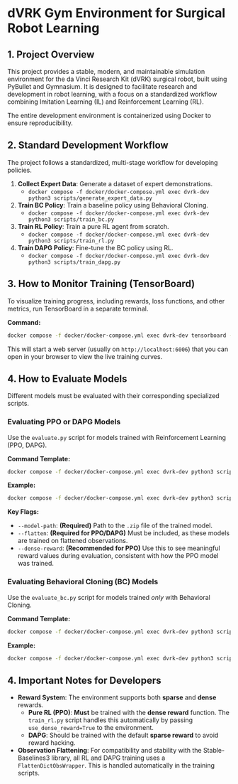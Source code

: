 # dVRK Gym Environment for Surgical Robot Learning

## 1. Project Overview

This project provides a stable, modern, and maintainable simulation environment for the da Vinci Research Kit (dVRK) surgical robot, built using PyBullet and Gymnasium. It is designed to facilitate research and development in robot learning, with a focus on a standardized workflow combining Imitation Learning (IL) and Reinforcement Learning (RL).

The entire development environment is containerized using Docker to ensure reproducibility.

## 2. Standard Development Workflow

The project follows a standardized, multi-stage workflow for developing policies.

1.  **Collect Expert Data**: Generate a dataset of expert demonstrations.
    - `docker compose -f docker/docker-compose.yml exec dvrk-dev python3 scripts/generate_expert_data.py`
2.  **Train BC Policy**: Train a baseline policy using Behavioral Cloning.
    - `docker compose -f docker/docker-compose.yml exec dvrk-dev python3 scripts/train_bc.py`
3.  **Train RL Policy**: Train a pure RL agent from scratch.
    - `docker compose -f docker/docker-compose.yml exec dvrk-dev python3 scripts/train_rl.py`
4.  **Train DAPG Policy**: Fine-tune the BC policy using RL.
    - `docker compose -f docker/docker-compose.yml exec dvrk-dev python3 scripts/train_dapg.py`

## 3. How to Monitor Training (TensorBoard)

To visualize training progress, including rewards, loss functions, and other metrics, run TensorBoard in a separate terminal.

**Command:**
```bash
docker compose -f docker/docker-compose.yml exec dvrk-dev tensorboard --logdir logs
```
This will start a web server (usually on `http://localhost:6006`) that you can open in your browser to view the live training curves.

## 4. How to Evaluate Models

Different models must be evaluated with their corresponding specialized scripts.

### Evaluating PPO or DAPG Models

Use the `evaluate.py` script for models trained with Reinforcement Learning (PPO, DAPG).

**Command Template:**
```bash
docker compose -f docker/docker-compose.yml exec dvrk-dev python3 scripts/evaluate.py --model-path <path_to_your_model.zip> --flatten --dense-reward
```

**Example:**
```bash
docker compose -f docker/docker-compose.yml exec dvrk-dev python3 scripts/evaluate.py --model-path logs/ppo_needle_reach_1750938298/run_1/checkpoints/rl_model_100000_steps.zip --flatten --dense-reward
```

**Key Flags:**
*   `--model-path`: **(Required)** Path to the `.zip` file of the trained model.
*   `--flatten`: **(Required for PPO/DAPG)** Must be included, as these models are trained on flattened observations.
*   `--dense-reward`: **(Recommended for PPO)** Use this to see meaningful reward values during evaluation, consistent with how the PPO model was trained.

### Evaluating Behavioral Cloning (BC) Models

Use the `evaluate_bc.py` script for models trained *only* with Behavioral Cloning.

**Command Template:**
```bash
docker compose -f docker/docker-compose.yml exec dvrk-dev python3 scripts/evaluate_bc.py --model-path <path_to_your_bc_model.zip>
```

**Example:**
```bash
docker compose -f docker/docker-compose.yml exec dvrk-dev python3 scripts/evaluate_bc.py --model-path models/bc_needle_reach_1750948490.zip
```

## 4. Important Notes for Developers

-   **Reward System**: The environment supports both **sparse** and **dense** rewards.
    -   **Pure RL (PPO)**: **Must** be trained with the **dense reward** function. The `train_rl.py` script handles this automatically by passing `use_dense_reward=True` to the environment.
    -   **DAPG**: Should be trained with the default **sparse reward** to avoid reward hacking.
-   **Observation Flattening**: For compatibility and stability with the Stable-Baselines3 library, all RL and DAPG training uses a `FlattenDictObsWrapper`. This is handled automatically in the training scripts.

